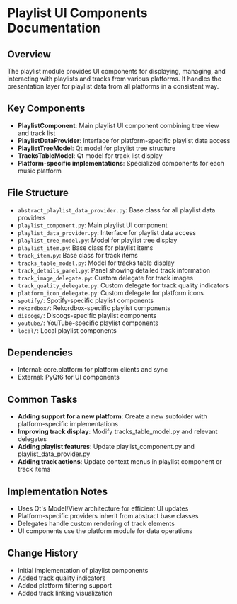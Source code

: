 # Playlist UI Components Documentation

## Overview

The playlist module provides UI components for displaying, managing, and interacting with playlists and tracks from various platforms. It handles the presentation layer for playlist data from all platforms in a consistent way.

## Key Components

- **PlaylistComponent**: Main playlist UI component combining tree view and track list
- **PlaylistDataProvider**: Interface for platform-specific playlist data access
- **PlaylistTreeModel**: Qt model for playlist tree structure
- **TracksTableModel**: Qt model for track list display
- **Platform-specific implementations**: Specialized components for each music platform

## File Structure

- `abstract_playlist_data_provider.py`: Base class for all playlist data providers
- `playlist_component.py`: Main playlist UI component
- `playlist_data_provider.py`: Interface for playlist data access
- `playlist_tree_model.py`: Model for playlist tree display
- `playlist_item.py`: Base class for playlist items
- `track_item.py`: Base class for track items
- `tracks_table_model.py`: Model for tracks table display
- `track_details_panel.py`: Panel showing detailed track information
- `track_image_delegate.py`: Custom delegate for track images
- `track_quality_delegate.py`: Custom delegate for track quality indicators
- `platform_icon_delegate.py`: Custom delegate for platform icons
- `spotify/`: Spotify-specific playlist components
- `rekordbox/`: Rekordbox-specific playlist components
- `discogs/`: Discogs-specific playlist components
- `youtube/`: YouTube-specific playlist components
- `local/`: Local playlist components

## Dependencies

- Internal: core.platform for platform clients and sync
- External: PyQt6 for UI components

## Common Tasks

- **Adding support for a new platform**: Create a new subfolder with platform-specific implementations
- **Improving track display**: Modify tracks_table_model.py and relevant delegates
- **Adding playlist features**: Update playlist_component.py and playlist_data_provider.py
- **Adding track actions**: Update context menus in playlist component or track items

## Implementation Notes

- Uses Qt's Model/View architecture for efficient UI updates
- Platform-specific providers inherit from abstract base classes
- Delegates handle custom rendering of track elements
- UI components use the platform module for data operations

## Change History

- Initial implementation of playlist components
- Added track quality indicators
- Added platform filtering support
- Added track linking visualization
